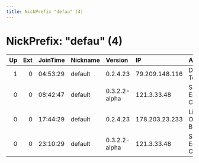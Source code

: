 ```yaml
---
title: NickPrefix "defau" (4)
---
```


# NickPrefix: "defau" (4)

|   Up |   Ext | JoinTime   | Nickname   | Version       | IP             | AS                               | CC   |   ORp |   Dirp | OS      | Contact   |   eFamMembers |
|-----:|------:|:-----------|:-----------|:--------------|:---------------|:---------------------------------|:-----|------:|-------:|:--------|:----------|--------------:|
|    1 |     0 | 04:53:29   | default    | 0.2.4.23      | 79.209.148.116 | Deutsche Telekom AG              | de   |   443 |      0 | Windows | None      |             1 |
|    0 |     0 | 08:42:47   | default    | 0.3.2.2-alpha | 121.3.33.48    | So-net Entertainment Corporation | jp   | 49351 |      0 | Windows | None      |             1 |
|    0 |     0 | 17:44:29   | default    | 0.2.4.23      | 178.203.23.233 | Liberty Global Operations B.V.   | de   |   443 |   9030 | Windows | None      |             1 |
|    0 |     0 | 23:10:29   | default    | 0.3.2.2-alpha | 121.3.33.48    | So-net Entertainment Corporation | jp   | 49351 |      0 | Windows | None      |             1 |
